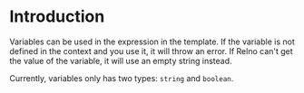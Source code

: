# Introduction

Variables can be used in the expression in the template. If the variable is not defined in the context and you use it, it will throw an error. If Relno can't get the value of the variable, it will use an empty string instead.

Currently, variables only has two types: `string` and `boolean`.
